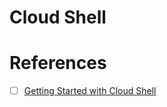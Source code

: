 # Cloud Shell


# References

- [ ] [Getting Started with Cloud Shell](https://docs.oracle.com/en-us/iaas/Content/API/Concepts/cloudshellgettingstarted.htm)
